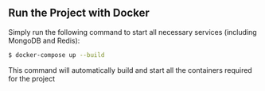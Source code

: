 ## Run the Project with Docker
Simply run the following command to start all necessary services (including MongoDB and Redis):

```bash
$ docker-compose up --build
```
This command will automatically build and start all the containers required for the project
